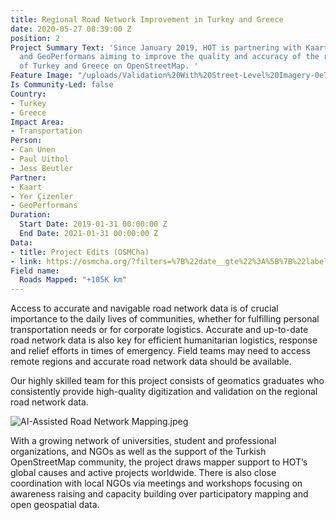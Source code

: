 ```yaml
---
title: Regional Road Network Improvement in Turkey and Greece
date: 2020-05-27 08:39:00 Z
position: 2
Project Summary Text: 'Since January 2019, HOT is partnering with Kaart, Yer Çizenler
  and GeoPerformans aiming to improve the quality and accuracy of the road networks
  of Turkey and Greece on OpenStreetMap. '
Feature Image: "/uploads/Validation%20With%20Street-Level%20Imagery-0e7bb4.jpeg"
Is Community-Led: false
Country:
- Turkey
- Greece
Impact Area:
- Transportation
Person:
- Can Unen
- Paul Uithol
- Jess Beutler
Partner:
- Kaart
- Yer Çizenler
- GeoPerformans
Duration:
  Start Date: 2019-01-31 00:00:00 Z
  End Date: 2021-01-31 00:00:00 Z
Data:
- title: Project Edits (OSMCha)
- link: https://osmcha.org/?filters=%7B%22date__gte%22%3A%5B%7B%22label%22%3A%222019-02-01%22%2C%22value%22%3A%222019-02-01%22%7D%5D%2C%22comment%22%3A%5B%7B%22label%22%3A%22%23kaart%22%2C%22value%22%3A%22%23kaart%22%7D%5D%2C%22users%22%3A%5B%7B%22label%22%3A%22unen%22%2C%22value%22%3A%22unen%22%7D%2C%7B%22label%22%3A%22orkutmuratyilmaz%22%2C%22value%22%3A%22orkutmuratyilmaz%22%7D%2C%7B%22label%22%3A%22Burcu%20Bayasli%22%2C%22value%22%3A%22Burcu%20Bayasli%22%7D%2C%7B%22label%22%3A%22Dilancelik%22%2C%22value%22%3A%22Dilancelik%22%7D%2C%7B%22label%22%3A%22tugceyildiz%22%2C%22value%22%3A%22tugceyildiz%22%7D%2C%7B%22label%22%3A%22erenozdemir%22%2C%22value%22%3A%22erenozdemir%22%7D%2C%7B%22label%22%3A%22Oguzhaner%22%2C%22value%22%3A%22Oguzhaner%22%7D%2C%7B%22label%22%3A%22taylankarakurt%22%2C%22value%22%3A%22taylankarakurt%22%7D%5D%2C%22order_by%22%3A%5B%7B%22label%22%3A%22Descending%20Date%22%2C%22value%22%3A%22-date%22%7D%5D%7D
Field name:
  Roads Mapped: "+105K km"
---
```


Access to accurate and navigable road network data is of crucial importance to the daily lives of communities, whether for fulfilling personal transportation needs or for corporate logistics. Accurate and up-to-date road network data is also key for efficient humanitarian logistics, response and relief efforts in times of emergency. Field teams may need to access remote regions and accurate road network data should be available.

Our highly skilled team for this project consists of geomatics graduates who consistently provide high-quality digitization and validation on the regional road network data.

![AI-Assisted Road Network Mapping.jpeg](/uploads/AI-Assisted%20Road%20Network%20Mapping.jpeg)

With a growing network of universities, student and professional organizations, and NGOs as well as the support of the Turkish OpenStreetMap community, the project draws mapper support to HOT’s global causes and active projects worldwide. There is also close coordination with local NGOs via meetings and workshops focusing on awareness raising and capacity building over participatory mapping and open geospatial data.